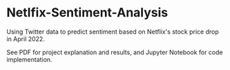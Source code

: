 # Netlfix-Sentiment-Analysis
Using Twitter data to predict sentiment based on Netflix's stock price drop in April 2022.

See PDF for project explanation and results, and Jupyter Notebook for code implementation.
